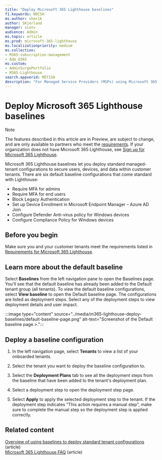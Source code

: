 ```yaml
---
title: "Deploy Microsoft 365 Lighthouse baselines"
f1.keywords: NOCSH
ms.author: sharik
author: SKjerland
manager: scotv
audience: Admin
ms.topic: article
ms.prod: microsoft-365-lighthouse
ms.localizationpriority: medium
ms.collection:
- M365-subscription-management
- Adm_O365
ms.custom:
- AdminSurgePortfolio
- M365-Lighthouse                         
search.appverid: MET150
description: "For Managed Service Providers (MSPs) using Microsoft 365 Lighthouse, learn how to deploy Microsoft 365 Lighthouse baselines."
---
```


# Deploy Microsoft 365 Lighthouse baselines 

> [!NOTE]
> The features described in this article are in Preview, are subject to change, and are only available to partners who meet the [requirements](m365-lighthouse-requirements.md). If your organization does not have Microsoft 365 Lighthouse, see [Sign up for Microsoft 365 Lighthouse](m365-lighthouse-sign-up.md).

Microsoft 365 Lighthouse baselines let you deploy standard managed-tenant configurations to secure users, devices, and data within customer tenants. There are six default baseline configurations that come standard with Lighthouse:

- Require MFA for admins
- Require MFA for end users
- Block Legacy Authentication
- Set up Device Enrollment in Microsoft Endpoint Manager – Azure AD Join
- Configure Defender Anti-virus policy for Windows devices
- Configure Compliance Policy for Windows devices

## Before you begin

Make sure you and your customer tenants meet the requirements listed in [Requirements for Microsoft 365 Lighthouse](m365-lighthouse-requirements.md).

## Learn more about the default baseline

Select **Baselines** from the left navigation pane to open the Baselines page. You'll see that the default baseline has already been added to the Default tenant group (all tenants). To view the default baseline configurations, select **View baseline** to open the Default baseline page. The configurations are listed as deployment steps. Select any of the deployment steps to view deployment details and user impact.

:::image type="content" source="../media/m365-lighthouse-deploy-baselines/default-baseline-page.png" alt-text="Screenshot of the Default baseline page.>.":::

## Deploy a baseline configuration  

1. In the left navigation page, select **Tenants** to view a list of your onboarded tenants.

2. Select the tenant you want to deploy the baseline configuration to.

3. Select the **Deployment Plans** tab to see all the deployment steps from the baseline that have been added to the tenant's deployment plan.

4. Select a deployment step to open the deployment step page.

5. Select **Apply** to apply the selected deployment step to the tenant. If the deployment step indicates "This action requires a manual step", make sure to complete the manual step so the deployment step is applied correctly.

## Related content

[Overview of using baselines to deploy standard tenant configurations](m365-lighthouse-deploy-standard-tenant-configurations-overview.md) (article)\
[Microsoft 365 Lighthouse FAQ](m365-lighthouse-faq.yml) (article)